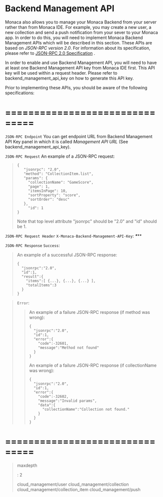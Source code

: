 Backend Management API
======================

Monaca also allows you to manage your Monaca Backend from your server
rather than from Monaca IDE. For example, you may create a new user, a
new collection and send a push notification from your sever to your
Monaca app. In order to do this, you will need to implement Monaca
Backend Management APIs which will be described in this section. These
APIs are based on *JSON-RPC version 2.0*. For information about its
specification, please refer to [JSON-RPC 2.0
Specification](http://www.jsonrpc.org/specification) .

<div class="admonition note">

In order to enable and use Backend Management API, you will need to have
at least one Backend Management API key from Monaca IDE first. This API
key will be used within a request header. Please refer to
backend\_management\_api\_key on how to generate this API key.

</div>

Prior to implementing these APIs, you should be aware of the following
specifications:

===============================
============================================================================================================================
`JSON-RPC Endpoint` You can get endpoint URL from Backend Management API
Key panel in which it is called *Management API URL* (See
backend\_management\_api\_key).

`JSON-RPC Request` An example of a JSON-RPC request:

> ``` {.sourceCode .javascript}
> {
>    "jsonrpc": "2.0",
>    "method": "CollectionItem.list",
>    "params": {
>      "collectionName": "GameScore",
>      "page": 1,
>      "itemsInPage": 10,
>      "sortProperty": "score",
>      "sortOrder": "desc"
>    },
>      "id": 1
> }
> ```
>
> <div class="admonition note">
>
> Note that top level attribute "jsonrpc" should be "2.0" and "id"
> should be 1.
>
> </div>

`JSON-RPC Request Header` `X-Monaca-Backend-Management-API-Key`:
*****\******\*\*

`JSON-RPC Response` `Success`:

> An example of a successful JSON-RPC response:
>
> ``` {.sourceCode .javascript}
> {
>   "jsonrpc":"2.0",
>   "id":1,
>   "result":{
>     "items":[ {...}, {...}, {...} ],
>     "totalItems":3
>   }
> }
> ```

> `Error`:
>
> > An example of a failure JSON-RPC response (if method was wrong):
> >
> > ``` {.sourceCode .javascript}
> > {
> >   "jsonrpc":"2.0",
> >   "id":1,
> >   "error":{
> >     "code":-32601,
> >     "message":"Method not found"
> >   }
> > }
> > ```
> >
> > An example of a failure JSON-RPC response (if collectionName was
> > wrong):
> >
> > ``` {.sourceCode .javascript}
> > {
> >   "jsonrpc":"2.0",
> >   "id":1,
> >   "error":{
> >     "code":-32602,
> >     "message":"Invalid params",
> >     "data":{
> >       "collectionName":"Collection not found."
> >     }
> >   }
> > }
> > ```

===============================
============================================================================================================================

> maxdepth
>
> :   2
>
> cloud\_management/user cloud\_management/collection
> cloud\_management/collection\_item cloud\_management/push
